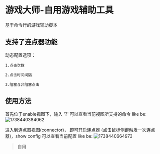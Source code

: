 # 游戏大师-自用游戏辅助工具
基于命令行的游戏辅助脚本

## 支持了连点器功能
  动态配置选项：

    1.点击次数

    2.点击时间间隔

    3.阻塞与非阻塞点击
    

## 使用方法
  首先位于enable视图下，输入 '?' 可以查看当前视图所支持的命令 
  like be:
  ![1738440384062](https://github.com/user-attachments/assets/917279d3-dba4-480d-8017-47ad80c6eec0)

  进入到连点器视图(connector)， 即可开启连点器 (点击鼠标侧键触发一次连点器)，show config 可以查看当前配置
  like be:
  ![1738440664973](https://github.com/user-attachments/assets/a92a9f9e-f891-4008-a9df-a06c9a38504e)
  
>自用
